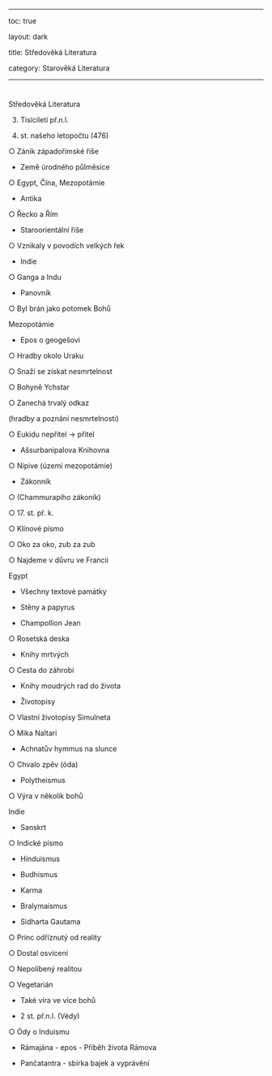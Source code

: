 


---



toc: true



layout: dark



title: Středověká Literatura 



category: Starověká Literatura 



---






















#



 Středověká Literatura



3. Tisíciletí př.n.l.



5.  st. našeho letopočtu (476)



○ Zánik západořímské říše



* Země úrodného půlměsíce



○ Egypt, Čína, Mezopotámie



* Antika



○ Řecko a Řím



* Staroorientální říše



○ Vznikaly v povodích velkých řek



* Indie



○ Ganga a Indu



* Panovník



○ Byl brán jako potomek Bohů



Mezopotámie



- Epos o geogešovi



○ Hradby okolo Uraku



○ Snaží se získat nesmrtelnost



○ Bohyně Ychstar



○ Zanechá trvalý odkaz



(hradby a poznání nesmrtelnosti)



○ Eukidu nepřítel -> přítel



- Ašsurbanipalova Knihovna



○ Nipive (území mezopotámie)



- Zákonník



○ (Chammurapiho zákoník)



○ 17. st. př. k.



○ Klínové písmo



○ Oko za oko, zub za zub



○ Najdeme v důvru ve Francii



Egypt



- Všechny textové památky



- Stěny a papyrus



- Champollion Jean



○ Rosetská deska



- Knihy mrtvých



○ Cesta do záhrobí



- Knihy moudrých rad do života



- Životopisy



○ Vlastní životopisy Simulneta



○ Mika Naltari



- Achnatův hymmus na slunce



○ Chvalo zpěv (óda)



- Polytheismus



○ Výra v několik bohů



Indie



- Sanskrt



○ Indické písmo



- Hinduismus



- Budhismus



- Karma



- Bralymaismus



- Sidharta Gautama



○ Princ odříznutý od reality



○ Dostal osvícení



○ Nepolíbený realitou



○ Vegetarián



- Také víra ve více bohů



- 2 st. př.n.l. (Védy)



○ Ódy o Induismu



- Rámajána - epos - Příběh života Rámova



- Pančatantra - sbírka bajek a vyprávění




